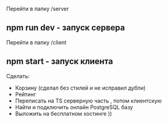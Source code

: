 Перейти в папку /server
## npm run dev - запуск сервера
Перейти в папку /client
## npm start - запуск клиента

Сделать:
- Корзину
(сделал без стилей и не исправил дубли)
- Рейтинг
- Переписать на TS серверную часть , потом клиентскую
- Найти и подключить онлайн PostgreSQL базу
- Выложить на бесплатном хостинге ))